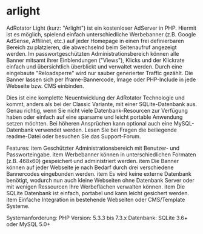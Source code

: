 # arlight
AdRotator Light (kurz: "Arlight") ist ein kostenloser AdServer in PHP. Hiermit ist es möglich, spielend einfach unterschiedliche Werbebanner (z.B. Google AdSense, Affilinet, etc.) auf jeder Homepage in einen frei definierbaren Bereich zu platzieren, die abwechselnd beim Seitenaufruf angezeigt werden. Im passwortgeschützten Administrationsbereich können alle Banner mitsamt ihrer Einblendungen ("Views"), Klicks und der Klickrate einfach und übersichtlich überblickt und verwaltet werden. Durch eine eingebaute "Reloadsperre" wird nur sauber generierter Traffic gezählt. Die Banner lassen sich per Iframe-Bannercode, Image oder PHP-Include in jede Webseite bzw. CMS einbinden.

Dies ist eine komplette Neuentwicklung der AdRotator Technologie und kommt, anders als bei der Classic Variante, mit einer SQLite-Datenbank aus. Genau richtig, wenn Sie nicht viele Datenbank-Resourcen zur Verfügung haben oder einfach auf eine sparsame und leicht portable Anwendung setzen möchten. Bei höheren Ansprüchen kann optional auch eine MySQL-Datenbank verwendet werden. Lesen Sie bei Fragen die beiliegende readme-Datei oder besuchen Sie das Support-Forum.

Features:
item Geschützter Administrationsbereich mit Benutzer- und Passworteingabe.
item Werbebanner können in unterschiedlichen Formaten (z.B. 468x60) gespeichert und administriert werden.
item Die Banner können auf jeder Webseite je nach Bedarf durch drei verschiedene Bannercodes eingebunden werden.
item Es wird keine externe Datenbank benötigt, wodurch nun auch kleine Webseiten ohne Datenbank Server oder mit wenigen Ressourcen Ihre Werbeflächen verwalten können.
item Die SQLite Datenbank ist einfach, portabel und kann leicht gesichert werden.
item Einfache Integration in bestehende Webseiten oder CMS/Template Systeme.

Systemanforderung:
PHP Version: 5.3.3 bis 7.3.x
Datenbank: SQLite 3.6+ oder MySQL 5.0+
